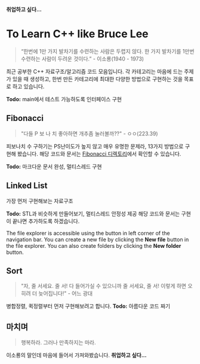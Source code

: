 **취업하고 싶다...**

# To Learn C++ like Bruce Lee
>“한번에 1만 가지 발차기를 수련하는 사람은 두렵지 않다. 한 가지 발차기를 1만번 수련하는 사람이 두려운 것이다.”
\- 이소룡(1940 - 1973)

최근 공부한 C++ 자료구조/알고리즘 코드 모음입니다.
각 카테고리는 마음에 드는 주제가 있을 때 생성하고, 한번 만든 카테고리에 최대한 다양한 방법으로 구현하는 것을 목표로 하고 있습니다. 

**Todo:** main에서 테스트 가능하도록 인터페이스 구현

## Fibonacci
> "다들 P 보 나 치 좋아하면 개추좀 눌러볼까??"
\- ㅇㅇ(223.39)

피보나치 수 구하기는 PS난이도가 높지 않고 매우 유명한 문제라, 13가지 방법으로 구현해 봤습니다.
해당 코드와 문서는 [Fibonacci 디렉토리](http://naver.com/)에서 확인할 수 있습니다.
 
**Todo:** 마크다운 문서 완성, 멀티스레드 구현

## Linked List

가장 먼저 구현해보는 자료구조

**Todo:** STL과 비슷하게 만들어보기, 멀티스레드 안정성 제공
해당 코드와 문서는 구현이 끝나면 추가하도록 하겠습니다.

The file explorer is accessible using the button in left corner of the navigation bar. You can create a new file by clicking the **New file** button in the file explorer. You can also create folders by clicking the **New folder** button.

## Sort
> "자, 줄 서세요. 줄 서! 다 들어가실 수 있으니까 줄 서세요, 줄 서! 이렇게 하면 오히려 더 늦어집니다!"
> \- 어느 광대

병합정렬, 퀵정렬부터 먼저 구현해보려고 합니다.
**Todo:** 아름다운 코드 짜기

## 마치며
> 행복하라. 그러나 만족하지는 마라.

이소룡의 말인데 마음에 들어서 가져와봤습니다.
**취업하고 싶다...**
